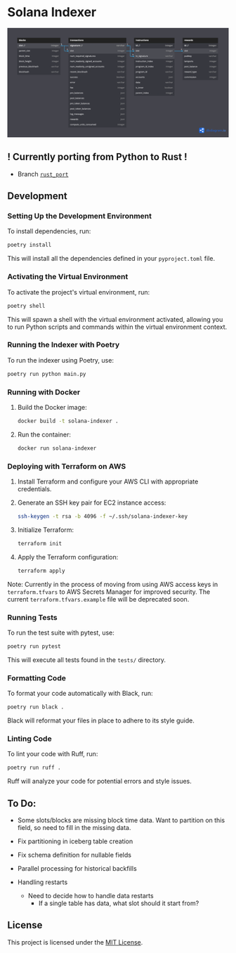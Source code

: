 # Solana Indexer

![Solana data relational model](solana_data_relational_model.png)

## ! Currently porting from Python to Rust !
- Branch [`rust_port`](https://github.com/lgingerich/solana-indexer/tree/rust_port)

## Development

### Setting Up the Development Environment

To install dependencies, run:

```bash
poetry install
```

This will install all the dependencies defined in your `pyproject.toml` file.

### Activating the Virtual Environment

To activate the project's virtual environment, run:

```bash
poetry shell
```

This will spawn a shell with the virtual environment activated, allowing you to run 
Python scripts and commands within the virtual environment context.

### Running the Indexer with Poetry

To run the indexer using Poetry, use:

```bash
poetry run python main.py
```

### Running with Docker

1. Build the Docker image:
   ```bash
   docker build -t solana-indexer .
   ```

2. Run the container:
   ```bash
   docker run solana-indexer
   ```

### Deploying with Terraform on AWS

1. Install Terraform and configure your AWS CLI with appropriate credentials.

2. Generate an SSH key pair for EC2 instance access:
   ```bash
   ssh-keygen -t rsa -b 4096 -f ~/.ssh/solana-indexer-key
   ```

3. Initialize Terraform:
   ```bash
   terraform init
   ```

4. Apply the Terraform configuration:
   ```bash
   terraform apply
   ```

Note: Currently in the process of moving from using AWS access keys in `terraform.tfvars` to AWS Secrets Manager for improved security. The current `terraform.tfvars.example` file will be deprecated soon.

### Running Tests

To run the test suite with pytest, use:

```bash
poetry run pytest
```

This will execute all tests found in the `tests/` directory.

### Formatting Code

To format your code automatically with Black, run:

```bash
poetry run black .
```

Black will reformat your files in place to adhere to its style guide.

### Linting Code

To lint your code with Ruff, run:

```bash
poetry run ruff .
```

Ruff will analyze your code for potential errors and style issues.

## To Do:

- Some slots/blocks are missing block time data. Want to partition on this field, so 
need to fill in the missing data.

- Fix partitioning in iceberg table creation

- Fix schema definition for nullable fields

- Parallel processing for historical backfills

- Handling restarts
    - Need to decide how to handle data restarts
        - If a single table has data, what slot should it start from?

## License

This project is licensed under the [MIT License](LICENSE).